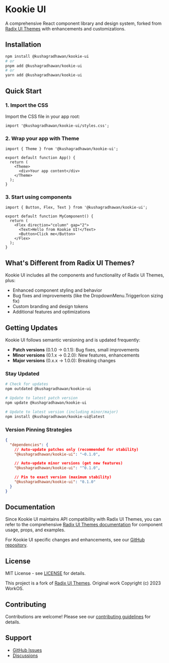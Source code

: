 # Kookie UI

A comprehensive React component library and design system, forked from [Radix UI Themes](https://github.com/radix-ui/themes) with enhancements and customizations.

## Installation

```bash
npm install @kushagradhawan/kookie-ui
# or
pnpm add @kushagradhawan/kookie-ui
# or
yarn add @kushagradhawan/kookie-ui
```

## Quick Start

### 1. Import the CSS

Import the CSS file in your app root:

```tsx
import '@kushagradhawan/kookie-ui/styles.css';
```

### 2. Wrap your app with Theme

```tsx
import { Theme } from '@kushagradhawan/kookie-ui';

export default function App() {
  return (
    <Theme>
      <div>Your app content</div>
    </Theme>
  );
}
```

### 3. Start using components

```tsx
import { Button, Flex, Text } from '@kushagradhawan/kookie-ui';

export default function MyComponent() {
  return (
    <Flex direction="column" gap="2">
      <Text>Hello from Kookie UI!</Text>
      <Button>Click me</Button>
    </Flex>
  );
}
```

## What's Different from Radix UI Themes?

Kookie UI includes all the components and functionality of Radix UI Themes, plus:

- Enhanced component styling and behavior
- Bug fixes and improvements (like the DropdownMenu.TriggerIcon sizing fix)
- Custom branding and design tokens
- Additional features and optimizations

## Getting Updates

Kookie UI follows semantic versioning and is updated frequently:

- **Patch versions** (0.1.0 → 0.1.1): Bug fixes, small improvements
- **Minor versions** (0.1.x → 0.2.0): New features, enhancements
- **Major versions** (0.x.x → 1.0.0): Breaking changes

### Stay Updated

```bash
# Check for updates
npm outdated @kushagradhawan/kookie-ui

# Update to latest patch version
npm update @kushagradhawan/kookie-ui

# Update to latest version (including minor/major)
npm install @kushagradhawan/kookie-ui@latest
```

### Version Pinning Strategies

```json
{
  "dependencies": {
    // Auto-update patches only (recommended for stability)
    "@kushagradhawan/kookie-ui": "~0.1.0",

    // Auto-update minor versions (get new features)
    "@kushagradhawan/kookie-ui": "^0.1.0",

    // Pin to exact version (maximum stability)
    "@kushagradhawan/kookie-ui": "0.1.0"
  }
}
```

## Documentation

Since Kookie UI maintains API compatibility with Radix UI Themes, you can refer to the comprehensive [Radix UI Themes documentation](https://radix-ui.com/themes/docs) for component usage, props, and examples.

For Kookie UI specific changes and enhancements, see our [GitHub repository](https://github.com/kushagradhawan/kookie-ui).

## License

MIT License - see [LICENSE](./LICENSE) for details.

This project is a fork of [Radix UI Themes](https://github.com/radix-ui/themes). Original work Copyright (c) 2023 WorkOS.

## Contributing

Contributions are welcome! Please see our [contributing guidelines](https://github.com/kushagradhawan/kookie-ui/blob/main/CONTRIBUTING.md) for details.

## Support

- [GitHub Issues](https://github.com/kushagradhawan/kookie-ui/issues)
- [Discussions](https://github.com/kushagradhawan/kookie-ui/discussions)
